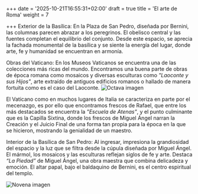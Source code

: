 +++
date = '2025-10-21T16:55:31+02:00'
draft = true
title = 'El arte de Roma'
weight = 7

+++
Exterior de la Basílica:
En la Plaza de San Pedro, diseñada por Bernini, las columnas parecen abrazar a los peregrinos. El obelisco central y las fuentes completan el equilibrio del conjunto. Desde este espacio, se aprecia la fachada monumental de la basílica y se siente la energía del lugar, donde arte, fe y humanidad se encuentran en armonía.

Obras del Vaticano:
En los Museos Vaticanos se encuentra una de las colecciones más ricas del mundo. Encontramos una buena parte de obras de época romana como mosaicos y diversas esculturas como *"Laoconte y sus Hijos"*, arte extraído de antiguos edificios romanos o hallado de manera fortuita como es el caso del Laoconte.
![Octava imagen](/images/imagenesRoma/foto17.jpg)         

El Vaticano como en muchos lugares de Italia se caracteriza en parte por el mecenazgo, es por ello que encontramos frescos de Rafael, que entre los más destacados se encuentra la *"Escuela de Atenas"*,  y el punto culminante que es la Capilla Sixtina, donde los frescos de Miguel Ángel narran la Creación y el Juicio Final de una forma tan propia para la época en la que se hicieron, mostrando la genialidad de un maestro.

Interior de la Basílica de San Pedro:
Al ingresar, impresiona la grandiosidad del espacio y la luz que se filtra desde la cúpula diseñada por Miguel Ángel. El mármol, los mosaicos y las esculturas reflejan siglos de fe y arte. Destaca *“La Piedad”* de Miguel Ángel, una obra maestra que combina delicadeza y emoción. El altar papal, bajo el baldaquino de Bernini, es el centro espiritual del templo.

![Novena imagen](/images/imagenesRoma/foto18.jpg)         
